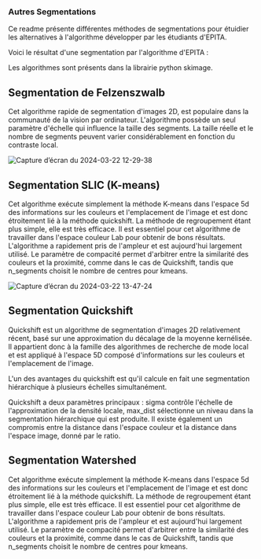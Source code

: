 ### Autres Segmentations

Ce readme présente différentes méthodes de segmentations pour étuidier les alternatives à l'algorithme développer par les étudiants d'EPITA.

Voici le résultat d'une segmentation par l'algorithme d'EPITA : 

Les algorithmes sont présents dans la librairie python skimage.

## Segmentation de Felzenszwalb

Cet algorithme rapide de segmentation d'images 2D, est populaire dans la communauté de la vision par ordinateur. L'algorithme possède un seul paramètre d'échelle qui influence la taille des segments. La taille réelle et le nombre de segments peuvent varier considérablement en fonction du contraste local.

![Capture d’écran du 2024-03-22 12-29-38](https://github.com/ToffoluttiVittorio/Projet_labellisation_IA/assets/61098254/99774f6b-1a8c-4807-8c3b-88ca680c5c99)

## Segmentation SLIC (K-means)

Cet algorithme exécute simplement la méthode K-means dans l'espace 5d des informations sur les couleurs et l'emplacement de l'image et est donc étroitement lié à la méthode quickshift. La méthode de regroupement étant plus simple, elle est très efficace. Il est essentiel pour cet algorithme de travailler dans l'espace couleur Lab pour obtenir de bons résultats. L'algorithme a rapidement pris de l'ampleur et est aujourd'hui largement utilisé. Le paramètre de compacité permet d'arbitrer entre la similarité des couleurs et la proximité, comme dans le cas de Quickshift, tandis que n_segments choisit le nombre de centres pour kmeans.

![Capture d’écran du 2024-03-22 13-47-24](https://github.com/ToffoluttiVittorio/Projet_labellisation_IA/assets/61098254/1b6a6500-1c69-4ef6-a4b9-7054c28825b9)


## Segmentation Quickshift 

Quickshift est un algorithme de segmentation d'images 2D relativement récent, basé sur une approximation du décalage de la moyenne kernélisée. Il appartient donc à la famille des algorithmes de recherche de mode local et est appliqué à l'espace 5D composé d'informations sur les couleurs et l'emplacement de l'image.

L'un des avantages du quickshift est qu'il calcule en fait une segmentation hiérarchique à plusieurs échelles simultanément.

Quickshift a deux paramètres principaux : sigma contrôle l'échelle de l'approximation de la densité locale, max_dist sélectionne un niveau dans la segmentation hiérarchique qui est produite. Il existe également un compromis entre la distance dans l'espace couleur et la distance dans l'espace image, donné par le ratio.



## Segmentation Watershed

Cet algorithme exécute simplement la méthode K-means dans l'espace 5d des informations sur les couleurs et l'emplacement de l'image et est donc étroitement lié à la méthode quickshift. La méthode de regroupement étant plus simple, elle est très efficace. Il est essentiel pour cet algorithme de travailler dans l'espace couleur Lab pour obtenir de bons résultats. L'algorithme a rapidement pris de l'ampleur et est aujourd'hui largement utilisé. Le paramètre de compacité permet d'arbitrer entre la similarité des couleurs et la proximité, comme dans le cas de Quickshift, tandis que n_segments choisit le nombre de centres pour kmeans.
